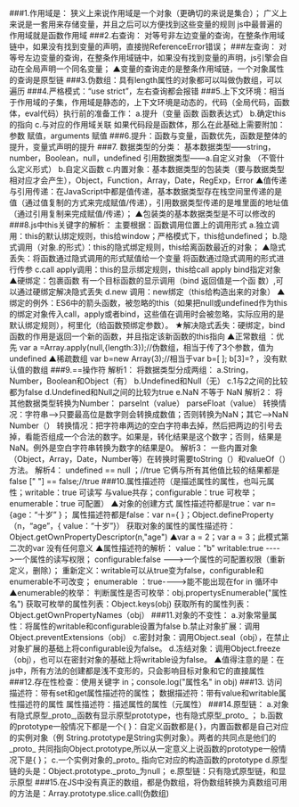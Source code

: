 ###1.作用域是：
	狭义上来说作用域是一个对象（更确切的来说是集合）；
    广义上来说是一套用来存储变量，并且之后可以方便找到这些变量的规则
    js中最普遍的作用域就是函数作用域
###2.右查询：
	对等号非左边变量的查询，在整条作用域链中，如果没有找到变量的声明，直接抛ReferenceError错误；
 ###左查询：
	对等号左边变量的查询，在整条作用域链中，如果没有找到变量的声明，js引擎会自动在全局声明一个同名变量；
▲变量的查询走的是整条作用域链，一个对象属性的查询是原型链
###3.伪数组：具有length属性的对象都可以叫做伪数组，可以遍历
###4.严格模式：“use strict”，左右查询都会报错
###5.上下文环境：相当于作用域的子集，作用域是静态的，上下文环境是动态的，代码（全局代码，函数体，eval代码）执行前的准备工作：
        a.提升（变量 函数 函数表达式）
        b.确定this的指向
        c.与对应的作用域关联
        如果代码段是函数体，那么在此基础上需要附加：参数 赋值，arguments 赋值
###6.提升：函数与变量，函数优先，函数是整体的提升，变量式声明的提升
###7. 数据类型的分类：
	基本数据类型——string，number，Boolean，null，undefined
    引用数据类型——a.自定义对象 （不管什么定义形式）
                b.自定义函数
                c.内置对象：基本数据类型的包装类（要与数据类型相对应才会产生），Object，Function，Array，Date，RegExp，Error
▲值传递与引用传递：在JavaScript中都是值传递，基本数据类型存在栈空间里传递的是值（通过值复制的方式来完成赋值/传递），引用数据类型传递的是堆里面的地址值（通过引用复制来完成赋值/传递）；
▲包装类的基本数据类型是不可以修改的
###8.js中this关键字的解析：
        主要根据：函数调用位置上的调用形式
                a.独立调用：this的默认绑定规则，this给window；严格模式下，this给undefined；
                b.隐式调用（对象.的形式）：this的隐式绑定规则，this给离函数最近的对象；
                     ▲隐式丢失：将函数通过隐式调用的形式赋值给一个变量
                               将函数通过隐式调用的形式进行传参
                c.call apply调用：this的显示绑定规则，this给call apply bind指定对象
                      ▲硬绑定：包裹函数 有一个目标函数的显示调用（bind 返回值是一个函                                                            数）,可以通过硬绑定解决隐式丢失
                d.new 调用：new绑定（this给构造出来的对象）
    ▲绑定的例外：ES6中的箭头函数，被忽略的this（如果把null或undefined作为this的绑定对象传入call，apply或者bind，这些值在调用时会被忽略，实际应用的是默认绑定规则），柯里化（给函数预绑定参数）。
    ★解决隐式丢失：硬绑定，bind函数的作用是返回一个新的函数，并且指定该新函数的this指向
    ▲正常数组 ：优先
        var  a =Array.apply(null,{length:3});//伪数组，相当于传了3个参数，值为undefined
    ▲稀疏数组
        var  b=new  Array(3);//相当于var  b=[ ];   b[3]=?  ，没有默认值的数组
###9.==操作符
    解析1：
        将数据类型分成两组：
            a.String，Number，Boolean和Object（有）
            b.Undefined和Null（无）
            c.1与2之间的比较都为false
            d.Undefined和Null之间的比较为true
            e.NaN 不等于 NaN
    解析2：
        将其他数据类型转换为Number：
             parseInt（value）
             parseFloat（value）
               转换情况：字符串—>只要最高位是数字则会转换成数值；否则转换为NaN；其它—>NaN
            Number（）
                转换情况：把字符串两边的空白字符串去掉，然后把两边的引号去掉，看能否组成一个合法的数字。如果是，转化结果是这个数字；否则，结果是NaN。例外是空白字符串转换为数字的结果是0。
    解析3：
        一些内置对象（Object，Array，Date，Number等）在转换时需要toString（）和valueOf（）方法。
    解析4：
        undefined == null ；//true    它俩与所有其他值比较的结果都是false
        [" "] == false;//true
###10.属性描述符（是描述属性的属性，也叫元属性；writable：true  可读写 与value共存；configurable：true  可枚举；enumerable：true  可配置）
       ▲对象的创建方式
                属性描述符都是true：var n={age：“十岁” }；
                属性描述符都是false：var n={ }；Object.defineProperty（n，“age”，{ value：“十岁”}）
                获取对象的属性的属性描述符：Object.getOwnPropertyDescriptor(n,"age")
       ▲var a = 2；var a = 3；此模式第二次的var 没有任何意义
       ▲属性描述符的解析：
                    value："b"
                        writable:true ---->一个属性的读写权限；
                        configurable:false --->一个属性的可配置权限（重新定义，删除）；
                            重新定义：writable可以从true变为false，configurable和enumerable不可改变；
                        enumerable ：true---->能不能出现在for  in 循环中
    ▲enumerable的枚举：
            判断属性是否可枚举：obj.propertysEnumerable("属性名")
            获取可枚举的属性列表：Object.keys(obj)
            获取所有的属性列表：Object.getOwnPropertyNames（obj）
###11.对象的不变性：
        a.对象常量属性：将属性的writable和configurable设置为false
        b.禁止对象扩展：调用Object.preventExtensions（obj）
        c.密封对象：调用Object.seal（obj），在禁止对象扩展的基础上将configurable设为false。
        d.冻结对象：调用Object.freeze（obj），也可以在密封对象的基础上将writable设为false。
      ▲值得注意的是：在js中，所有方法的创建都是浅不变形的，只会影响目标对象和它的直接属性
###12.存在性检查：使用关键字 in；console.log("属性名"  in  obj)
###13.
	 访问描述符：带有set和get属性描述符的属性；
     数据描述符：带有value和writable属性描述符的属性
     属性描述符：描述属性的属性（元属性）
###14.原型链：
        a.对象有隐式原型_proto_,函数有显示原型prototype，也有隐式原型_proto_ ；
        b.函数的prototype一般情况下都是一个{ }：自定义函数都是{ }，内置函数都是自己对应的实例对象（例 String.prototype是String实例对象）。两者的共同点是他们的_proto_ 共同指向Object.prototype,所以从一定意义上说函数的prototype一般情况下是{ }；
        c.一个实例对象的_proto_  指向它对应的构造函数的prototype
        d.原型链的头是：Object.prototype._proto_为null；
        e.原型链：只有隐式原型链，和显示原型
###15.在JS中没有真正的数组，都是伪数组，将伪数组转换为真数组可用的方法是：Array.prototype.slice.call(伪数组)

   

        








